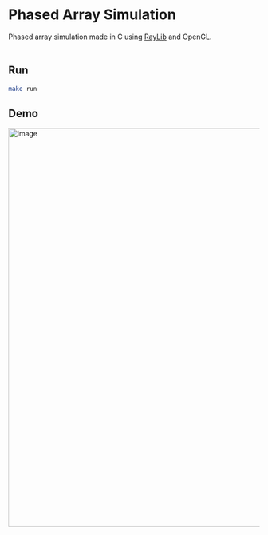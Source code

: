 # Phased Array Simulation
Phased array simulation made in C using [RayLib](https://github.com/raysan5/raylib) and OpenGL.
<br>
<br>

## Run
```bash
make run
```

## Demo
<img width="800" alt="image" src="https://github.com/user-attachments/assets/e9d9163d-5779-4298-b780-cc63d26cf36b" />
